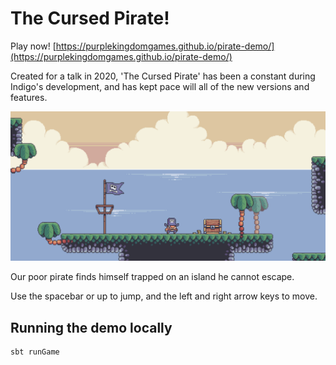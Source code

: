 # The Cursed Pirate!

Play now! [https://purplekingdomgames.github.io/pirate-demo/](https://purplekingdomgames.github.io/pirate-demo/)

Created for a talk in 2020, 'The Cursed Pirate' has been a constant during Indigo's development, and has kept pace will all of the new versions and features.

![A screenshot of the cursed pirate demo](the-cursed-pirate.png)

Our poor pirate finds himself trapped on an island he cannot escape.

Use the spacebar or up to jump, and the left and right arrow keys to move.

## Running the demo locally

```scala
sbt runGame
```
